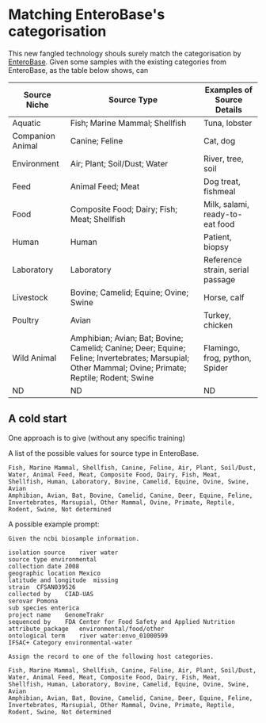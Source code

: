 # Matching EnteroBase's categorisation

This new fangled technology shouls surely match the categorisation by [EnteroBase](doc/metaparser.md). Given some samples with the existing 
categories from EnteroBase, as the table below shows, can 

| Source Niche   | Source Type                                      | Examples of Source Details    |
| -------------- | ------------------------------------------------ | ----------------------------- |
| Aquatic        | Fish; Marine Mammal; Shellfish                   | Tuna, lobster                 |
| Companion Animal | Canine; Feline                                  | Cat, dog                      |
| Environment    | Air; Plant; Soil/Dust; Water                     | River, tree, soil             |
| Feed           | Animal Feed; Meat                                | Dog treat, fishmeal           |
| Food           | Composite Food; Dairy; Fish; Meat; Shellfish     | Milk, salami, ready-to-eat food |
| Human          | Human                                            | Patient, biopsy               |
| Laboratory     | Laboratory                                       | Reference strain, serial passage |
| Livestock      | Bovine; Camelid; Equine; Ovine; Swine            | Horse, calf                   |
| Poultry        | Avian                                            | Turkey, chicken               |
| Wild Animal    | Amphibian; Avian; Bat; Bovine; Camelid; Canine; Deer; Equine; Feline; Invertebrates; Marsupial; Other Mammal; Ovine; Primate; Reptile; Rodent; Swine | Flamingo, frog, python, Spider |
| ND             | ND                                               | ND                            |

## A cold start

One approach is to give  (without any specific training)

A list of the possible values for source type in EnteroBase.
```
Fish, Marine Mammal, Shellfish, Canine, Feline, Air, Plant, Soil/Dust, Water, Animal Feed, Meat, Composite Food, Dairy, Fish, Meat, Shellfish, Human, Laboratory, Bovine, Camelid, Equine, Ovine, Swine, Avian
Amphibian, Avian, Bat, Bovine, Camelid, Canine, Deer, Equine, Feline, Invertebrates, Marsupial, Other Mammal, Ovine, Primate, Reptile, Rodent, Swine, Not determined
```

A possible example prompt: 
```
Given the ncbi biosample information. 

isolation source	river water
source type	environmental
collection date	2008
geographic location	Mexico
latitude and longitude	missing
strain	CFSAN039526
collected by	CIAD-UAS
serovar	Pomona
sub species	enterica
project name	GenomeTrakr
sequenced by	FDA Center for Food Safety and Applied Nutrition
attribute_package	environmental/food/other
ontological term	river water:envo_01000599
IFSAC+ Category	environmental-water

Assign the record to one of the following host categories.

Fish, Marine Mammal, Shellfish, Canine, Feline, Air, Plant, Soil/Dust, Water, Animal Feed, Meat, Composite Food, Dairy, Fish, Meat, Shellfish, Human, Laboratory, Bovine, Camelid, Equine, Ovine, Swine, Avian
Amphibian, Avian, Bat, Bovine, Camelid, Canine, Deer, Equine, Feline, Invertebrates, Marsupial, Other Mammal, Ovine, Primate, Reptile, Rodent, Swine, Not determined

```

